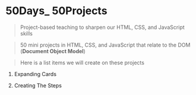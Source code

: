 # 50Days\_ 50Projects

> Project-based teaching to sharpen our HTML, CSS, and JavaScript skills

> 50 mini projects in HTML, CSS, and JavaScript that relate to the DOM (**Document Object Model**)

> Here is a list items we will create on these projects

1. Expanding Cards

2. Creating The Steps
